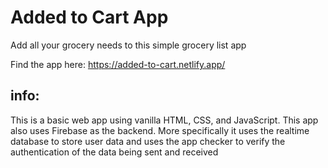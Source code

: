 # Added to Cart App 
Add all your grocery needs to this simple grocery list app 

Find the app here: https://added-to-cart.netlify.app/

## info:
This is a basic web app using vanilla HTML, CSS, and JavaScript. This app also uses Firebase as the backend. More specifically it uses the realtime database to store user data and uses the app checker to verify the authentication of the data being sent and received
